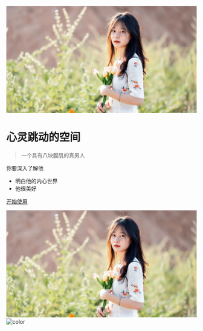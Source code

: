 <!-- _coverpage.md -->
![logo](images/image-2022110301.jpg)
# 心灵跳动的空间

> 一个具有八块腹肌的真男人

  你要深入了解他
- 明白他的内心世界
- 他很美好


[开始使用](/README.md)

<!-- 背景色 -->

![backgroundlogo](images/image-2022110301.jpg)
![color](#f0f0f0)
